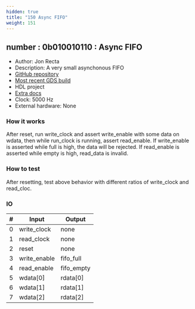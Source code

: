 ```yaml
---
hidden: true
title: "150 Async FIFO"
weight: 151
---
```


## number : 0b010010110 : Async FIFO

* Author: Jon Recta
* Description: A very small asynchonous FIFO
* [GitHub repository](https://github.com/cmu-stuco-98154/f22-tt02-jrecta)
* [Most recent GDS build](https://github.com/cmu-stuco-98154/f22-tt02-jrecta/actions/runs/3600169235)
* HDL project
* [Extra docs](https://github.com/jonpaolo02/tt02-async-fifo/blob/main/README.md)
* Clock: 5000 Hz
* External hardware: None



### How it works

After reset, run write_clock and assert write_enable with some data on wdata, then while run_clock is running, assert read_enable. If write_enable is asserted while full is high, the data will be rejected. If read_enable is asserted while empty is high, read_data is invalid.

### How to test

After resetting, test above behavior with different ratios of write_clock and read_cloc.

### IO

| # | Input        | Output       |
|---|--------------|--------------|
| 0 | write_clock  | none |
| 1 | read_clock  | none |
| 2 | reset  | none |
| 3 | write_enable  | fifo_full |
| 4 | read_enable  | fifo_empty |
| 5 | wdata[0]  | rdata[0] |
| 6 | wdata[1]  | rdata[1] |
| 7 | wdata[2]  | rdata[2] |
